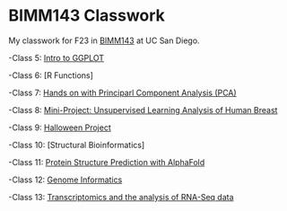# BIMM143 Classwork
My classwork for F23 in [BIMM143](https://bioboot.github.io/bimm143_F23/) at UC San Diego.

-Class 5: [Intro to GGPLOT](https://github.com/lhmel/bimm143_github2/blob/main/class05/class05.md)

-Class 6: [R Functions]

-Class 7: [Hands on with Principarl Component Analysis (PCA)](https://github.com/lhmel/bimm143_github2/blob/main/class07/Class%207.md)

-Class 8: [Mini-Project: Unsupervised Learning Analysis of Human Breast](https://github.com/lhmel/bimm143_github2/blob/main/class08_mini_project/class08_mini_project.md)

-Class 9: [Halloween Project](https://github.com/lhmel/bimm143_github2/blob/main/class09halloween/class09.md)

-Class 10: [Structural Bioinformatics] 

-Class 11: [Protein Structure Prediction with AlphaFold](https://github.com/lhmel/bimm143_github2/blob/main/class11/class11.md)

-Class 12: [Genome Informatics](https://github.com/lhmel/bimm143_github2/blob/main/class12/class12.md)

-Class 13: [Transcriptomics and the analysis of RNA-Seq data](https://github.com/lhmel/bimm143_github2/blob/main/class13/class13.md)